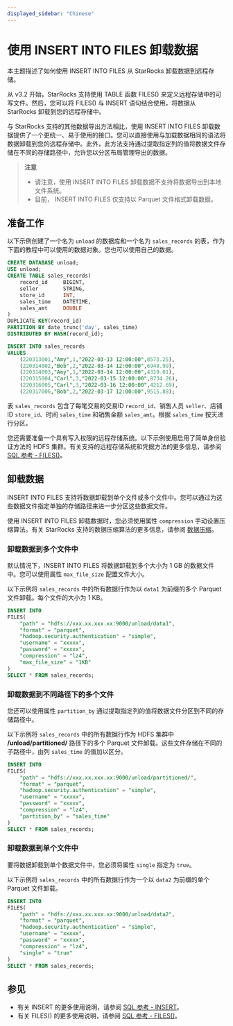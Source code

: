 ```yaml
---
displayed_sidebar: "Chinese"
---
```


# 使用 INSERT INTO FILES 卸载数据

本主题描述了如何使用 INSERT INTO FILES 从 StarRocks 卸载数据到远程存储。

从 v3.2 开始，StarRocks 支持使用 TABLE 函数 FILES() 来定义远程存储中的可写文件。然后，您可以将 FILES() 与 INSERT 语句结合使用，将数据从 StarRocks 卸载到您的远程存储中。

与 StarRocks 支持的其他数据导出方法相比，使用 INSERT INTO FILES 卸载数据提供了一个更统一、易于使用的接口。您可以直接使用与加载数据相同的语法将数据卸载到您的远程存储中。此外，此方法支持通过提取指定列的值将数据文件存储在不同的存储路径中，允许您以分区布局管理导出的数据。

> **注意**
>
> - 请注意，使用 INSERT INTO FILES 卸载数据不支持将数据导出到本地文件系统。
> - 目前， INSERT INTO FILES 仅支持以 Parquet 文件格式卸载数据。

## 准备工作

以下示例创建了一个名为 `unload` 的数据库和一个名为 `sales_records` 的表，作为下面的教程中可以使用的数据对象。您也可以使用自己的数据。

```SQL
CREATE DATABASE unload;
USE unload;
CREATE TABLE sales_records(
    record_id     BIGINT,
    seller        STRING,
    store_id      INT,
    sales_time    DATETIME,
    sales_amt     DOUBLE
)
DUPLICATE KEY(record_id)
PARTITION BY date_trunc('day', sales_time)
DISTRIBUTED BY HASH(record_id);

INSERT INTO sales_records
VALUES
    (220313001,"Amy",1,"2022-03-13 12:00:00",8573.25),
    (220314002,"Bob",2,"2022-03-14 12:00:00",6948.99),
    (220314003,"Amy",1,"2022-03-14 12:00:00",4319.01),
    (220315004,"Carl",3,"2022-03-15 12:00:00",8734.26),
    (220316005,"Carl",3,"2022-03-16 12:00:00",4212.69),
    (220317006,"Bob",2,"2022-03-17 12:00:00",9515.88);
```

表 `sales_records` 包含了每笔交易的交易ID `record_id`、销售人员 `seller`、店铺ID `store_id`、时间 `sales_time` 和销售金额 `sales_amt`。根据 `sales_time` 按天进行分区。

您还需要准备一个具有写入权限的远程存储系统。以下示例使用启用了简单身份验证方法的 HDFS 集群。有关支持的远程存储系统和凭据方法的更多信息，请参阅 [SQL 参考 - FILES()](../sql-reference/sql-functions/table-functions/files.md)。

## 卸载数据

INSERT INTO FILES 支持将数据卸载到单个文件或多个文件中。您可以通过为这些数据文件指定单独的存储路径来进一步分区这些数据文件。

使用 INSERT INTO FILES 卸载数据时，您必须使用属性 `compression` 手动设置压缩算法。有关 StarRocks 支持的数据压缩算法的更多信息，请参阅 [数据压缩](../table_design/data_compression.md)。

### 卸载数据到多个文件中

默认情况下，INSERT INTO FILES 将数据卸载到多个大小为 1 GB 的数据文件中。您可以使用属性 `max_file_size` 配置文件大小。

以下示例将 `sales_records` 中的所有数据行作为以 `data1` 为前缀的多个 Parquet 文件卸载。每个文件的大小为 1 KB。

```SQL
INSERT INTO 
FILES(
    "path" = "hdfs://xxx.xx.xxx.xx:9000/unload/data1",
    "format" = "parquet",
    "hadoop.security.authentication" = "simple",
    "username" = "xxxxx",
    "password" = "xxxxx",
    "compression" = "lz4",
    "max_file_size" = "1KB"
)
SELECT * FROM sales_records;
```

### 卸载数据到不同路径下的多个文件

您还可以使用属性 `partition_by` 通过提取指定列的值将数据文件分区到不同的存储路径中。

以下示例将 `sales_records` 中的所有数据行作为 HDFS 集群中 **/unload/partitioned/** 路径下的多个 Parquet 文件卸载。这些文件存储在不同的子路径中，由列 `sales_time` 的值加以区分。

```SQL
INSERT INTO 
FILES(
    "path" = "hdfs://xxx.xx.xxx.xx:9000/unload/partitioned/",
    "format" = "parquet",
    "hadoop.security.authentication" = "simple",
    "username" = "xxxxx",
    "password" = "xxxxx",
    "compression" = "lz4",
    "partition_by" = "sales_time"
)
SELECT * FROM sales_records;
```

### 卸载数据到单个文件中

要将数据卸载到单个数据文件中，您必须将属性 `single` 指定为 `true`。

以下示例将 `sales_records` 中的所有数据行作为一个以 `data2` 为前缀的单个 Parquet 文件卸载。

```SQL
INSERT INTO 
FILES(
    "path" = "hdfs://xxx.xx.xxx.xx:9000/unload/data2",
    "format" = "parquet",
    "hadoop.security.authentication" = "simple",
    "username" = "xxxxx",
    "password" = "xxxxx",
    "compression" = "lz4",
    "single" = "true"
)
SELECT * FROM sales_records;
```

## 参见

- 有关 INSERT 的更多使用说明，请参阅 [SQL 参考 - INSERT](../sql-reference/sql-statements/data-manipulation/INSERT.md)。
- 有关 FILES() 的更多使用说明，请参阅 [SQL 参考 - FILES()](../sql-reference/sql-functions/table-functions/files.md)。